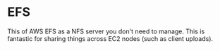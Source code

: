 # EFS

This of AWS EFS as a NFS server you don't need to manage. This is fantastic for sharing things across EC2 nodes (such as client uploads).